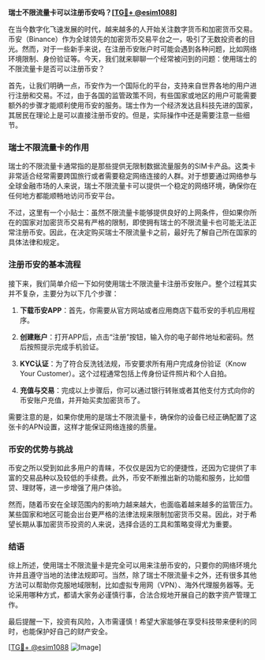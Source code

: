 **瑞士不限流量卡可以注册币安吗？[[TG💪+ @esim1088](https://t.me/s/esim1088)]**

在当今数字化飞速发展的时代，越来越多的人开始关注数字货币和加密货币交易。币安（Binance）作为全球领先的加密货币交易平台之一，吸引了无数投资者的目光。然而，对于一些新手来说，在注册币安账户时可能会遇到各种问题，比如网络环境限制、身份验证等。今天，我们就来聊聊一个经常被问到的问题：使用瑞士的不限流量卡是否可以注册币安？

首先，让我们明确一点，币安作为一个国际化的平台，支持来自世界各地的用户进行注册和交易。不过，由于各国的监管政策不同，有些国家或地区的用户可能需要额外的步骤才能顺利使用币安的服务。瑞士作为一个经济发达且科技先进的国家，其居民在理论上是可以直接注册币安的。但是，实际操作中还是需要注意一些细节。

### 瑞士不限流量卡的作用

瑞士的不限流量卡通常指的是那些提供无限制数据流量服务的SIM卡产品。这类卡非常适合经常需要跨国旅行或者需要稳定网络连接的人群。对于想要通过网络参与全球金融市场的人来说，瑞士不限流量卡可以提供一个稳定的网络环境，确保你在任何地方都能顺畅地访问币安平台。

不过，这里有一个小贴士：虽然不限流量卡能够提供良好的上网条件，但如果你所在的国家对加密货币交易有严格的限制，即使拥有瑞士的不限流量卡也可能无法正常注册币安。因此，在决定购买瑞士不限流量卡之前，最好先了解自己所在国家的具体法律和规定。

### 注册币安的基本流程

接下来，我们简单介绍一下如何使用瑞士不限流量卡注册币安账户。整个过程其实并不复杂，主要分为以下几个步骤：

1. **下载币安APP**：首先，你需要从官方网站或者应用商店下载币安的手机应用程序。
   
2. **创建账户**：打开APP后，点击“注册”按钮，输入你的电子邮件地址和密码。然后按照提示完成手机验证。

3. **KYC认证**：为了符合反洗钱法规，币安要求所有用户完成身份验证（Know Your Customer）。这个过程通常包括上传身份证件照片和个人自拍。

4. **充值与交易**：完成以上步骤后，你可以通过银行转账或者其他支付方式向你的币安账户充值，并开始买卖加密货币了。

需要注意的是，如果你使用的是瑞士不限流量卡，确保你的设备已经正确配置了这张卡的APN设置，这样才能保证网络连接的质量。

### 币安的优势与挑战

币安之所以受到如此多用户的青睐，不仅仅是因为它的便捷性，还因为它提供了丰富的交易品种以及较低的手续费。此外，币安不断推出新的功能和服务，比如借贷、理财等，进一步增强了用户体验。

然而，随着币安在全球范围内的影响力越来越大，也面临着越来越多的监管压力。某些国家和地区可能会出台更严格的法律法规来限制加密货币交易。因此，对于希望长期从事加密货币投资的人来说，选择合适的工具和策略变得尤为重要。

### 结语

综上所述，使用瑞士不限流量卡是完全可以用来注册币安的，只要你的网络环境允许并且遵守当地的法律法规即可。当然，除了瑞士不限流量卡之外，还有很多其他方法可以帮助你克服地域限制，比如虚拟专用网（VPN）、海外代理服务器等。无论采用哪种方式，都请大家务必谨慎行事，合法合规地开展自己的数字资产管理工作。

最后提醒一下，投资有风险，入市需谨慎！希望大家能够在享受科技带来便利的同时，也能保护好自己的财产安全。

[[TG💪+ @esim1088](https://t.me/s/esim1088) ![Image](https://i.postimg.cc/4NQfJmqS/Snipaste-2025-05-13-00-14-12.png)]